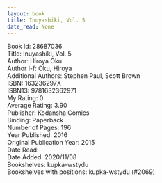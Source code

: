 ```yaml
---
layout: book
title: Inuyashiki, Vol. 5
date_read: None
---
```


Book Id: 28687036<br />
Title: Inuyashiki, Vol. 5<br />
Author: Hiroya Oku<br />
Author l-f: Oku, Hiroya<br />
Additional Authors: Stephen Paul, Scott Brown<br />
ISBN: 163236297X<br />
ISBN13: 9781632362971<br />
My Rating: 0<br />
Average Rating: 3.90<br />
Publisher: Kodansha Comics<br />
Binding: Paperback<br />
Number of Pages: 196<br />
Year Published: 2016<br />
Original Publication Year: 2015<br />
Date Read: <br />
Date Added: 2020/11/08<br />
Bookshelves: kupka-wstydu<br />
Bookshelves with positions: kupka-wstydu (#2069)<br />

